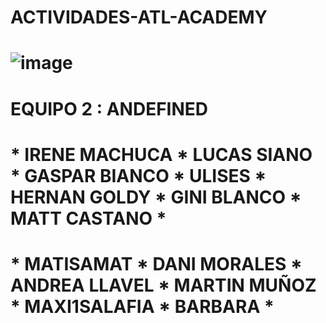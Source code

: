 #                                  ACTIVIDADES-ATL-ACADEMY

#                                                      ![image](https://github.com/HernanGoldy/actividades-atl-academy/assets/112596102/fc099bd4-925f-4724-9d48-94770f3b646d) 
#    EQUIPO 2 : ANDEFINED  

#  * IRENE MACHUCA  * LUCAS SIANO  *  GASPAR BIANCO  *  ULISES  *  HERNAN GOLDY   *  GINI BLANCO  *  MATT CASTANO * 
#  * MATISAMAT  *  DANI MORALES   *    ANDREA LLAVEL  *    MARTIN MUÑOZ    *  MAXI1SALAFIA  *    BARBARA  *
